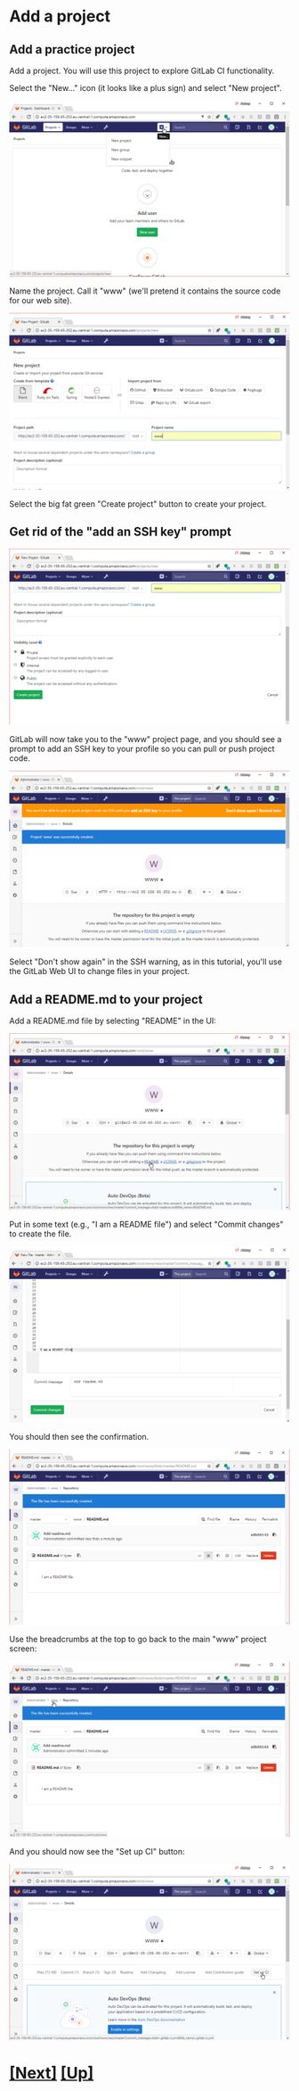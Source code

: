 # Add a project

## Add a practice project

Add a project. You will use this project to explore GitLab CI functionality.

Select the "New..." icon (it looks like a plus sign) and select "New project".

![new project](img/new_project.png)

Name the project. Call it "www" (we'll pretend it contains the source code
for our web site).

![name the project](img/name_project.png)

Select the big fat green "Create project" button to create your project.

## Get rid of the "add an SSH key" prompt

![create project](img/create_project.png)

GitLab will now take you to the "www" project page, and you should see
a prompt to add an SSH key to your profile so you can pull or push
project code.

![create project](img/ssh_warning.png)

Select "Don't show again" in the SSH warning, as in this tutorial,
you'll use the GitLab Web UI to change files in your project.

<!--
## Add an SSH key

![ssh_arning](img/ssh_warning.png)

Select "add an SSH key", and then, in your shell session,
create an SSH key:

![create key](img/ssh-keygen.png)

Whoomp! There it is:

![show key](img/show_key.png)


Add your public key to GitLab:

![add key](img/add_key.png)

Go back to your "www" project:

![go back to www project](img/go_back_to_www.png)

-->

## Add a README.md to your project

Add a README.md file by selecting "README" in the UI:

![add README](img/add_readme.png)

Put in some text (e.g., "I am a README file") and select "Commit changes"
to create the file.

![editing README](img/commit_readme.png)

You should then see the confirmation.

![README](img/new_readme.png)

Use the breadcrumbs at the top to go back to the main "www" project screen:

![breadcrumbs](img/breadcrumbs.png)

And you should now see the "Set up CI" button:

![notice the "Set up CI" button](img/setup_ci.png)


# [[Next]](13-enabling-ci-on-a-project.md) [[Up]](README.md)
